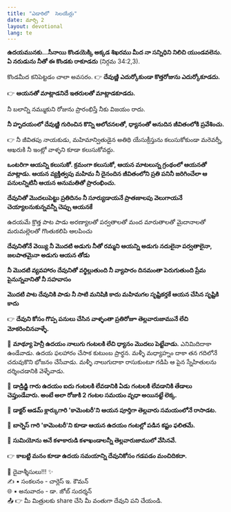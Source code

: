 ```yaml
---
title: "ఎడారిలో  సెలయేర్లు"
date: మార్చి 2
layout: devotional
lang: te
---
```


 **ఉదయమునకు...సీనాయి కొండయెక్కి అక్కడ శిఖరము మీద నా సన్నిధిని నిలిచి యుండవలెను. ఏ నరుడును నీతో ఈ కొండకు రాకూడదు**
 (నిర్గమ 34:2,3).

కొండమీద కనిపెట్టడం చాలా అవసరం. 
👉 **దేవుణ్ణి ఎదుర్కోకుండా కొత్తరోజును ఎదుర్కోకూడదు.**

👉 **ఆయనతో మాట్లాడనిదే ఇతరులతో మాట్లాడకూడదు.** 

నీ బలాన్ని నమ్ముకుని రోజును ప్రారంభిస్తే నీకు విజయం రాదు. 

**నీ హృదయంలో దేవుణ్ణి గురించిన కొన్ని ఆలోచనలతో, ధ్యానంతో అనుదిన జీవితంలోకి ప్రవేశించు.**

👉 నీ జీవితపు నాయకుడు, మహిమాన్వితుడైన అతిథి యేసుక్రీస్తును కలుసుకోకుండా మరెవర్నీ, ఆఖరుకి నీ ఇంట్లో వాళ్ళని కూడా కలుసుకోవద్దు.

**ఒంటరిగా ఆయన్ని కలుసుకో. క్రమంగా కలుసుకో, ఆయన మాటలున్న గ్రంథంలో ఆయనతో మాట్లాడు. ఆయన వ్యక్తిత్వపు మహిమ నీ దైనందిన జీవితంలోని ప్రతి పనినీ జరిగించేలా ఆ పనులన్నిటినీ ఆయన అనుమతితో ప్రారంభించు.**

**దేవునితో మొదలుపెట్టు ప్రతిదినం నీ సూర్యుడాయనే ప్రాతఃకాలపు వెలుగాయనే చెయ్యాలనుకున్నవన్నీ చెప్పు ఆయనకే**

ఉదయమే క్రొత్త పాట పాడు అరణ్యాలతో పర్వతాలతో మంద మారుతాలతో మైదానాలతో మరుమల్లెలతో గొంతుకలిపి ఆలపించు

**దేవునితోనే వెయ్యి నీ మొదటి అడుగు నీతో రమ్మని ఆయన్ని అడుగు నదులైనా పర్వతాలైనా, జలపాతమైనా అడుగు ఆయన తోడు**

**నీ మొదటి వ్యవహారం దేవునితో వర్థిల్లుతుంది నీ వ్యాపారం దినమంతా పెరుగుతుంది ప్రేమ పైనున్నవానితో నీ సహవాసం**

**మొదటి పాట దేవునికి పాడు నీ సాటి మనిషికి కాదు మహిమగల సృష్టికర్తకే ఆయన చేసిన సృష్టికి కాదు**

👉 **దేవుని కోసం గొప్ప పనులు చేసిన వాళ్ళంతా ప్రతిరోజూ తెల్లవారుజామునే లేచి మోకరించినవాళ్ళే.**

🔺 **మాథ్యూ హెన్రీ ఉదయం నాలుగు గంటలకి లేచి ధ్యానం మొదలు పెట్టేవాడు.**
 ఎనిమిదిదాకా ఉండేవాడు. ఉదయ ఫలహారం చేసాక కుటుంబ ప్రార్థన. మళ్ళీ మధ్యాహ్నం దాకా తన గదిలోనే చదువుకొని భోజనం చేసేవాడు. మళ్ళీ నాలుగుదాకా రాసుకుంటూ గడిపి ఆ పైన స్నేహితులను దర్శించడానికి వెళ్ళేవాడు.

🔺 **డాడ్రిడ్జి గారు ఉదయం ఐదు గంటలకి లేవడానికి ఏడు గంటలకి లేవడానికి తేడాలు చెప్తుండేవారు. అంటే అలా రోజుకి 2 గంటల సమయం వృధా అయినట్టే లెక్క.**

🔺 **డాక్టర్ ఆడమ్ క్లార్కుగారి 'కామెంటరీ'ని ఆయన పూర్తిగా తెల్లవారు సమయంలోనే రాసాడట.**

🔺 **బార్నెస్ గారి 'కామెంటరీ'ని కూడా ఆయన ఉదయం గంటల్లో పడిన కష్టం ఫలితమే.**

🔺 **సుమియోను అనే కళాకారుడి కళాఖండాలన్నీ తెల్లవారుజాములో వేసినవే.**

👉 **కాబట్టి మనం కూడా ఉదయ సమయాన్ని దేవునికోసం గడపడం మంచిదికదా.**

<div class="blessing">🙏 <span class="bless-text">దైవాశ్శీసులు!!!</span> ✨</div>

<div class="credit">✍️ <span class="credit-text">▪ సంకలనం - చార్లెస్ ఇ. కౌమన్</span></div>
<div class="credit">🌐 <span class="credit-text">▪ అనువాదం - డా. జోబ్ సుదర్శన్</span></div>


<div class="share">📤 👉 <span class="share-text">మీ మిత్రులకు share చేసి మీ వంతుగా దేవుని పని చేయండి.</span></div>
